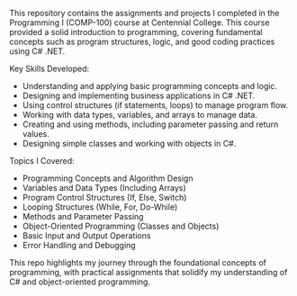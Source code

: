 This repository contains the assignments and projects I completed in the Programming I (COMP-100) course at Centennial College. This course provided a solid introduction to programming, covering fundamental concepts such as program structures, logic, and good coding practices using C# .NET.

Key Skills Developed:
- Understanding and applying basic programming concepts and logic.
- Designing and implementing business applications in C# .NET.
- Using control structures (if statements, loops) to manage program flow.
- Working with data types, variables, and arrays to manage data.
- Creating and using methods, including parameter passing and return values.
- Designing simple classes and working with objects in C#.
  
Topics I Covered:
- Programming Concepts and Algorithm Design
- Variables and Data Types (Including Arrays)
- Program Control Structures (If, Else, Switch)
- Looping Structures (While, For, Do-While)
- Methods and Parameter Passing
- Object-Oriented Programming (Classes and Objects)
- Basic Input and Output Operations
- Error Handling and Debugging
  
This repo highlights my journey through the foundational concepts of programming, with practical assignments that solidify my understanding of C# and object-oriented programming.
